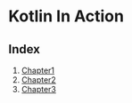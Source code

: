 # Kotlin In Action

## Index
1. [Chapter1](./practice/src/main/kotlin/chapter1)
2. [Chapter2](./practice/src/main/kotlin/chapter2)
3. [Chapter3](./practice/src/main/kotlin/chapter3)

